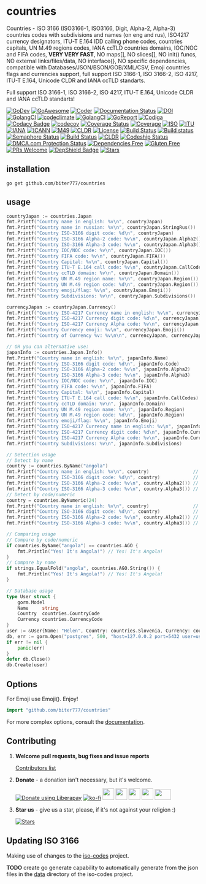 # countries

Countries - ISO 3166 (ISO3166-1, ISO3166, Digit, Alpha-2, Alpha-3) countries codes with subdivisions and names (on eng and rus), ISO4217 currency designators, ITU-T E.164 IDD calling phone codes, countries capitals, UN M.49 regions codes, IANA ccTLD countries domains, IOC/NOC and FIFA codes, **VERY VERY FAST**, NO maps[], NO slices[], NO init() funcs, NO external links/files/data, NO interface{}, NO specific dependencies, compatible with Databases/JSON/BSON/GOB/XML/CSV, Emoji countries flags and currencies support, full support ISO 3166-1, ISO 3166-2, ISO 4217, ITU-T E.164, Unicode CLDR and IANA ccTLD standarts.

Full support ISO 3166-1, ISO 3166-2, ISO 4217, ITU-T E.164, Unicode CLDR and IANA ccTLD standarts!

[![GoDev](https://img.shields.io/badge/godev-reference-5b77b3)](https://pkg.go.dev/github.com/biter777/countries?tab=doc)
[![GoAwesome](https://img.shields.io/badge/awesome%20go-reference-5b77b3)](https://awesome-go.com/utilities/)
[![Coder](https://img.shields.io/badge/coder-reference-5b77b3)](https://coder.social/biter777/countries)
[![Documentation Status](https://readthedocs.org/projects/countries/badge/?version=latest)](https://countries.readthedocs.io/en/latest/?badge=latest)
[![DOI](https://zenodo.org/badge/182808313.svg)](https://zenodo.org/badge/latestdoi/182808313)
[![GolangCI](https://lift.sonatype.com/api/badge/github.com/biter777/countries)](https://lift.sonatype.com/results/github.com/biter777/countries)
[![codeclimate](https://codeclimate.com/github/biter777/countries/badges/gpa.svg)](https://codeclimate.com/github/biter777/countries)
[![GolangCI](https://golangci.com/badges/github.com/biter777/countries.svg?style=flat)](https://golangci.com/r/github.com/biter777/countries)
[![GoReport](https://goreportcard.com/badge/github.com/biter777/countries)](https://goreportcard.com/report/github.com/biter777/countries)
[![Codiga](https://img.shields.io/badge/codiga%20quality-A+-brightgreen)](https://app.codiga.io/project/3255/dashboard)
[![Codacy Badge](https://api.codacy.com/project/badge/Grade/08eb1d2ff62e465091b3a288ae078a96)](https://www.codacy.com/manual/biter777/countries?utm_source=github.com&amp;utm_medium=referral&amp;utm_content=biter777/countries&amp;utm_campaign=Badge_Grade)
[![codecov](https://codecov.io/gh/biter777/countries/branch/master/graph/badge.svg)](https://codecov.io/gh/biter777/countries)
[![Coverage Status](https://coveralls.io/repos/github/biter777/countries/badge.svg?branch=master)](https://coveralls.io/github/biter777/countries?branch=master)
[![Coverage](https://img.shields.io/badge/coverage-gocover.io-brightgreen)](https://gocover.io/github.com/biter777/countries)
[![ISO](https://img.shields.io/badge/powered%20by-ISO-brightgreen)](https://www.iso.org/)
[![ITU](https://img.shields.io/badge/powered%20by-ITU-brightgreen)](https://www.itu.int/)
[![IANA](https://img.shields.io/badge/powered%20by-IANA-brightgreen)](http://www.iana.org/)
[![ICANN](https://img.shields.io/badge/powered%20by-ICANN-brightgreen)](https://www.icann.org/)
[![M49](https://img.shields.io/badge/powered%20by-UN%20M49-brightgreen)](https://unstats.un.org/unsd/methodology/m49/)
[![CLDR](https://img.shields.io/badge/powered%20by-CLDR-brightgreen)](https://cldr.unicode.org/)
[![License](https://img.shields.io/badge/License-BSD%202--Clause-brightgreen.svg)](https://opensource.org/licenses/BSD-2-Clause)
[![Build Status](https://travis-ci.org/biter777/countries.svg?branch=master)](https://travis-ci.org/biter777/countries)
[![Build status](https://ci.appveyor.com/api/projects/status/t9lpor9o8tpacpmr/branch/master?svg=true)](https://ci.appveyor.com/project/biter777/countries/branch/master)
[![Semaphore Status](https://biter777.semaphoreci.com/badges/countries.svg?style=shields)](https://biter777.semaphoreci.com/projects/countries)
[![Build Status](https://github.com/biter777/countries/actions/workflows/go.yml/badge.svg)](https://github.com/biter777/countries/actions/workflows/go.yml)
[![CLDR](https://img.shields.io/badge/deepsource-passing-brightgreen)]([https://cldr.unicode.org/](https://deepsource.io/gh/biter777/countries))
[![Codeship Status](https://codeship.com/projects/ac73624a-4038-4f6a-9f0c-ab48d3c2c6d0/status?branch=master)](https://app.codeship.com/projects/ac73624a-4038-4f6a-9f0c-ab48d3c2c6d0)
<a href="//www.dmca.com/Protection/Status.aspx?ID=7a019cc5-ec73-464b-9707-4b33726f348f" title="DMCA.com Protection Status" class="dmca-badge"> <img src ="https://img.shields.io/badge/DMCA-protected-brightgreen" alt="DMCA.com Protection Status" /></a>
[![Dependencies Free](https://img.shields.io/badge/dependencies-free-brightgreen)](https://pkg.go.dev/github.com/biter777/countries?tab=imports)
[![Gluten Free](https://img.shields.io/badge/gluten-free-brightgreen)](https://www.scsglobalservices.com/services/gluten-free-certification)
[![PRs Welcome](https://img.shields.io/badge/PRs-welcome-brightgreen)](https://github.com/biter777/countries/pulls)
[![DepShield Badge](https://depshield.sonatype.org/badges/biter777/countries/depshield.svg)](https://depshield.github.io)
[![Stars](https://img.shields.io/github/stars/biter777/countries?label=Please%20like%20us&style=social)](https://github.com/biter777/countries/stargazers)
<br/>

## installation

```shell
go get github.com/biter777/countries
```

## usage

```go
countryJapan := countries.Japan
fmt.Printf("Country name in english: %v\n", countryJapan)                   // Japan
fmt.Printf("Country name in russian: %v\n", countryJapan.StringRus())       // Япония
fmt.Printf("Country ISO-3166 digit code: %d\n", countryJapan)               // 392
fmt.Printf("Country ISO-3166 Alpha-2 code: %v\n", countryJapan.Alpha2())    // JP
fmt.Printf("Country ISO-3166 Alpha-3 code: %v\n", countryJapan.Alpha3())    // JPN
fmt.Printf("Country IOC/NOC code: %v\n", countryJapan.IOC())                // JPN
fmt.Printf("Country FIFA code: %v\n", countryJapan.FIFA())                  // JPN
fmt.Printf("Country Capital: %v\n", countryJapan.Capital())                 // Tokyo
fmt.Printf("Country ITU-T E.164 call code: %v\n", countryJapan.CallCodes()) // +81
fmt.Printf("Country ccTLD domain: %v\n", countryJapan.Domain())             // .jp
fmt.Printf("Country UN M.49 region name: %v\n", countryJapan.Region())      // Asia
fmt.Printf("Country UN M.49 region code: %d\n", countryJapan.Region())      // 142
fmt.Printf("Country emoji/flag: %v\n", countryJapan.Emoji())                // 🇯🇵
fmt.Printf("Country Subdivisions: %v\n", countryJapan.Subdivisions())       // Hokkaido Aomori Iwate Miyagi Akita Yamagata Fukushima Ibaraki Tochigi Gunma Saitama Chiba Tokyo Kanagawa Niigata Toyama Ishikawa Fukui Yamanashi Nagano Gifu Shizuoka Aichi Mie Shiga Kyoto Osaka Hyogo Nara Wakayama Tottori Shimane Okayama Hiroshima Yamaguchi Tokushima Kagawa Ehime Kochi Fukuoka Saga Nagasaki Kumamoto Oita Miyazaki Kagoshima Okinawa

currencyJapan := countryJapan.Currency()
fmt.Printf("Country ISO-4217 Currency name in english: %v\n", currencyJapan)           // Yen
fmt.Printf("Country ISO-4217 Currency digit code: %d\n", currencyJapan)                // 392
fmt.Printf("Country ISO-4217 Currency Alpha code: %v\n", currencyJapan.Alpha())        // JPY
fmt.Printf("Country Currency emoji: %v\n", currencyJapan.Emoji())                      // 💴
fmt.Printf("Country of Currency %v: %v\n\n", currencyJapan, currencyJapan.Countries()) // Japan

// OR you can alternative use:
japanInfo := countries.Japan.Info()
fmt.Printf("Country name in english: %v\n", japanInfo.Name)                          // Japan
fmt.Printf("Country ISO-3166 digit code: %d\n", japanInfo.Code)                      // 392
fmt.Printf("Country ISO-3166 Alpha-2 code: %v\n", japanInfo.Alpha2)                  // JP
fmt.Printf("Country ISO-3166 Alpha-3 code: %v\n", japanInfo.Alpha3)                  // JPN
fmt.Printf("Country IOC/NOC code: %v\n", japanInfo.IOC)                              // JPN
fmt.Printf("Country FIFA code: %v\n", japanInfo.FIFA)                                // JPN
fmt.Printf("Country Capital: %v\n", japanInfo.Capital)                               // Tokyo
fmt.Printf("Country ITU-T E.164 call code: %v\n", japanInfo.CallCodes)               // +81
fmt.Printf("Country ccTLD domain: %v\n", japanInfo.Domain)                           // .jp
fmt.Printf("Country UN M.49 region name: %v\n", japanInfo.Region)                    // Asia
fmt.Printf("Country UN M.49 region code: %d\n", japanInfo.Region)                    // 142
fmt.Printf("Country emoji/flag: %v\n", japanInfo.Emoji)                              // 🇯🇵
fmt.Printf("Country ISO-4217 Currency name in english: %v\n", japanInfo.Currency)    // Yen
fmt.Printf("Country ISO-4217 Currency digit code: %d\n", japanInfo.Currency)         // 392
fmt.Printf("Country ISO-4217 Currency Alpha code: %v\n", japanInfo.Currency.Alpha()) // JPY
fmt.Printf("Country Subdivisions: %v\n", japanInfo.Subdivisions)                     // Hokkaido Aomori Iwate Miyagi Akita Yamagata Fukushima Ibaraki Tochigi Gunma Saitama Chiba Tokyo Kanagawa Niigata Toyama Ishikawa Fukui Yamanashi Nagano Gifu Shizuoka Aichi Mie Shiga Kyoto Osaka Hyogo Nara Wakayama Tottori Shimane Okayama Hiroshima Yamaguchi Tokushima Kagawa Ehime Kochi Fukuoka Saga Nagasaki Kumamoto Oita Miyazaki Kagoshima Okinawa

// Detection usage
// Detect by name
country := countries.ByName("angola")
fmt.Printf("Country name in english: %v\n", country)                // Angola
fmt.Printf("Country ISO-3166 digit code: %d\n", country)            // 24
fmt.Printf("Country ISO-3166 Alpha-2 code: %v\n", country.Alpha2()) // AO
fmt.Printf("Country ISO-3166 Alpha-3 code: %v\n", country.Alpha3()) // AGO
// Detect by code/numeric
country = countries.ByNumeric(24)
fmt.Printf("Country name in english: %v\n", country)                // Angola
fmt.Printf("Country ISO-3166 digit code: %d\n", country)            // 24
fmt.Printf("Country ISO-3166 Alpha-2 code: %v\n", country.Alpha2()) // AO
fmt.Printf("Country ISO-3166 Alpha-3 code: %v\n", country.Alpha3()) // AGO

// Comparing usage
// Compare by code/numeric
if countries.ByName("angola") == countries.AGO {
	fmt.Println("Yes! It's Angola!") // Yes! It's Angola!
}
// Compare by name
if strings.EqualFold("angola", countries.AGO.String()) {
	fmt.Println("Yes! It's Angola!") // Yes! It's Angola!
}

// Database usage
type User struct {
	gorm.Model
	Name     string
	Country  countries.CountryCode
	Currency countries.CurrencyCode
}
user := &User{Name: "Helen", Country: countries.Slovenia, Currency: countries.CurrencyEUR}
db, err := gorm.Open("postgres", 500, "host=127.0.0.2 port=5432 user=usr password=1234567 dbname=db")
if err != nil {
	panic(err)
}
defer db.Close()
db.Create(user)
```

## Options

For Emoji use Emoji(). Enjoy!

```go
import "github.com/biter777/countries"
```

For more complex options, consult the [documentation](http://godoc.org/github.com/biter777/countries).

## Contributing

1. **Welcome pull requests, bug fixes and issue reports**

	[Contributors list](https://github.com/biter777/countries/graphs/contributors)
	
2. **Donate** - a donation isn't necessary, but it's welcome.

	<noscript><a href="https://liberapay.com/biter777/donate"><img alt="Donate using Liberapay" src="https://liberapay.com/assets/widgets/donate.svg"></a></noscript>
	[![ko-fi](https://www.ko-fi.com/img/githubbutton_sm.svg)](https://ko-fi.com/I2I61D1XZ) <a href="https://pay.cloudtips.ru/p/94fc4268" target="_blank"><img height="30" src="https://usa.visa.com/dam/VCOM/regional/lac/ENG/Default/Partner%20With%20Us/Payment%20Technology/visapos/full-color-800x450.jpg"></a> <a href="https://pay.cloudtips.ru/p/94fc4268" target="_blank"><img height="30" src="https://brand.mastercard.com/content/dam/mccom/brandcenter/thumbnails/mastercard_debit_sym_decal_web_105px.png"></a> <a href="https://pay.cloudtips.ru/p/94fc4268" target="_blank"><img height="30" src="https://developer.apple.com/assets/elements/icons/apple-pay/apple-pay.svg"></a> <a href="https://pay.cloudtips.ru/p/94fc4268" target="_blank"><img height="30" src="https://developers.google.com/pay/api/images/brand-guidelines/google-pay-mark.png"></a> <a href="https://yoomoney.ru/to/4100164702007" target="_blank"><img width="42" height="28" src="https://yookassa.ru/assets/images/about/io.svg"></a><br/>

3. **Star us** - give us a star, please, if it's not against your religion :)


	[![Stars](https://img.shields.io/github/stars/biter777/countries?label=Please%20like%20us&style=social)](https://github.com/biter777/countries/stargazers)

## Updating ISO 3166

Making use of changes to the [iso-codes](https://salsa.debian.org/iso-codes-team/iso-codes) project.

**TODO** create go generate capability to automatically generate from the json files
in the [data](https://salsa.debian.org/iso-codes-team/iso-codes/-/tree/main/data/)
directory of the iso-codes project.
